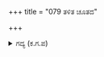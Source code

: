 +++
title = "079 ತಳಿತ ಚೂತದ"

+++

<details><summary>ಗದ್ಯ (ಕ.ಗ.ಪ) </summary>

79. ಚೆನ್ನಾಗಿ ಬೆಳೆದ ಮಾವಿನ ಸಸಿಗಳು ಭೂಮಿಯ ಮೇಲೆ ಮಲಗುವ ಹಾಗೆ ಕೌರವರಾಯನ ಮಕ್ಕಳು ಹೊಳೆಯುತ್ತಿರುವ ಪದಕಗಳನ್ನು ಧರಿಸಿದ ಕೊರಳುಗಳನ್ನು ಬಾಗಿಸಿ, ತಲೆಗೆ ತಮ್ಮ ತೋಳುಗಳನ್ನೆ ದಿಂಬನ್ನಾಗಿಸಿಕೊಂಡು, ಉಟ್ಟ ವಸ್ತ್ರವು ರಕ್ತದಿಂದ ನೆನೆದಿರಲು, ಕೊಬ್ಬಿದ ಮಾಂಸ ಖಂಡಗಳಿಂದ ಕೂಡಿದ, ಗಂಟಿಕ್ಕಿದ ಹುಬ್ಬು ಹಾಗೂ ಗಟ್ಟಿಯಾದ ಹಲ್ಲುಗಳಿಂದ ಕೂಡಿದ ಮುಖಗಳನ್ನುಳ್ಳವರು ಸಾಲಾಗಿ ನೆಲದ ಮೇಲೆ ಮಲಗಿದರು.
</details>
